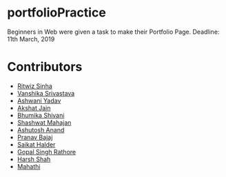 # portfolioPractice

Beginners in Web were given a task to make their Portfolio Page.
Deadline: 11th March, 2019

# Contributors

<ul>
  <li><a href="https://ritwizsinha.github.io/portfolio">Ritwiz Sinha</a></li>
  <li><a href="https://vanshikasrivastava16.github.io/portfolio/">Vanshika Srivastava</a></li>
  <li><a href="https://ashwaniydv.github.io/portfolio">Ashwani Yadav</a></li>
<li><a href="https://akshat99.github.io/">Akshat Jain</a></li>
<li><a href="https://bhumikashivani2001.github.io/">Bhumika Shivani</a></li>
<li><a href="https://shashwat211.github.io">Shashwat Mahajan</a></li>
<li><a href="https://ashutosh2711.github.io/">Ashutosh Anand</a></li>
<li><a href="https://prnvbajaj.github.io/index/">Pranav Bajaj</a></li>
<li><a href="https://saikathalder34.github.io/">Saikat Halder</a></li>
<li><a href="https://gopalsingh6932.github.io/">Gopal Singh Rathore</a></li>
<li><a href="https://kaustav112.github.io/portfolio">Harsh Shah</a></li>
<li><a href="https://mahathi2000.github.io/">Mahathi</a></li>
</ul>
